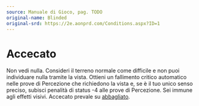 ```yaml
---
source: Manuale di Gioco, pag. TODO
original-name: Blinded
original-srd: https://2e.aonprd.com/Conditions.aspx?ID=1
---
```


# Accecato

Non vedi nulla. Consideri il terreno normale come difficile e non puoi
individuare nulla tramite la vista. Ottieni un fallimento critico automatico
nelle prove di Percezione che richiedono la vista e, se è il tuo unico senso
preciso, subisci penalità di status -4 alle prove di Percezione. Sei immune agli
effetti visivi. Accecato prevale su [abbagliato](/condizioni/abbagliato).
